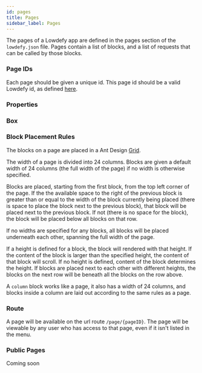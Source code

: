 ```yaml
---
id: pages
title: Pages
sidebar_label: Pages
---
```


The pages of a Lowdefy app are defined in the pages section of the `lowdefy.json` file. Pages contain a list of blocks, and a list of requests that can be called  by those blocks.

### Page IDs

Each page should be given a unique id. This page id should be a valid Lowdefy id, as defined [here](lowdefy-file.md#_lowdefy_id_).


### Properties

### Box

### Block Placement Rules

The blocks on a page are placed in a Ant Design [Grid](https://ant.design/components/grid/).

The width of a page is divided into 24 columns. Blocks are given a default width of 24 columns (the full width of the page) if no width is otherwise specified.

Blocks are placed, starting from the first block, from the top left corner of the page. If the the available space to the right of the previous block is greater than or equal to the width of the block currently being placed (there is space to place the block next to the previous block), that block will be placed next to the previous block. If not (there is no space for the block), the block will be placed below all blocks on that row.

If no widths are specified for any blocks, all blocks will be placed underneath each other, spanning the full width of the page.

If a height is defined for a block, the block will rendered with that height. If the content of the block is larger than the specified height, the content of that block will scroll. If no height is defined, content of the block determines the height. If blocks are placed next to each other with different heights, the blocks on the next row will be beneath all the blocks on the row above.

A `column` block works like a page, it also has a width of 24 columns, and blocks inside a column are laid out according to the same rules as a page. 

### Route

A page will be available on the url route `/page/{pageID}`. The page will be viewable by any user who has access to that page, even if it isn't listed in the menu.

### Public Pages

Coming soon
